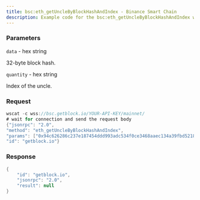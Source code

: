 ```yaml
---
title: bsc:eth_getUncleByBlockHashAndIndex - Binance Smart Chain
description: Example code for the bsc:eth_getUncleByBlockHashAndIndex ws method. Сomplete guide on how to use bsc:eth_getUncleByBlockHashAndIndex ws in GetBlock.io Web3 documentation.
---
```


### Parameters


`data` - hex string

32-byte block hash.

`quantity` - hex string

Index of the uncle.

### Request

``` java
wscat -c wss://bsc.getblock.io/YOUR-API-KEY/mainnet/ 
# wait for connection and send the request body 
{"jsonrpc": "2.0",
"method": "eth_getUncleByBlockHashAndIndex",
"params": ["0x94c626286c237e187454ddd993adc534f0ce3468aaec134a39fbd52185cc3a5f", "0x2"],
"id": "getblock.io"}
```

###  Response

``` java
{
    "id": "getblock.io",
    "jsonrpc": "2.0",
    "result": null
}
```

